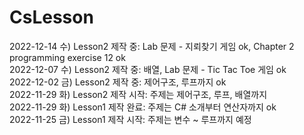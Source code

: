 # CsLesson

2022-12-14 수) Lesson2 제작 중: Lab 문제 - 지뢰찾기 게임 ok, Chapter 2 programming exercise 12 ok    
2022-12-07 수) Lesson2 제작 중: 배열, Lab 문제 - Tic Tac Toe 게임 ok    
2022-12-02 금) Lesson2 제작 중: 제어구조, 루프까지 ok   
2022-11-29 화) Lesson2 제작 시작: 주제는 제어구조, 루프, 배열까지   
2022-11-29 화) Lesson1 제작 완료: 주제는 C# 소개부터 연산자까지 ok  
2022-11-25 금) Lesson1 제작 시작: 주제는 변수 ~ 루프까지 예정   

